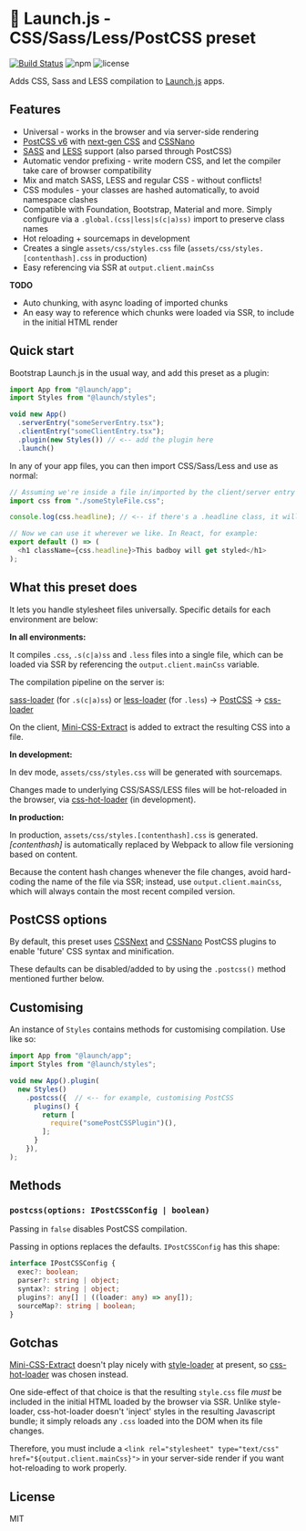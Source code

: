 # 🚀 Launch.js - CSS/Sass/Less/PostCSS preset

[![Build Status](https://travis-ci.org/launchjs/app.svg?branch=master)](https://travis-ci.org/launchjs/styles) ![npm](https://img.shields.io/npm/dt/@launch/styles.svg?style=flat-square) ![license](https://img.shields.io/github/license/launchjs/styles.svg?style=flat-square)

Adds CSS, Sass and LESS compilation to [Launch.js](https://github.com/launchjs/app) apps.

## Features

- Universal - works in the browser and via server-side rendering
- [PostCSS v6](http://postcss.org/) with [next-gen CSS](http://cssnext.io/) and [CSSNano](http://cssnano.co/)
- [SASS](http://sass-lang.com) and [LESS](http://lesscss.org/) support (also parsed through PostCSS)
- Automatic vendor prefixing - write modern CSS, and let the compiler take care of browser compatibility
- Mix and match SASS, LESS and regular CSS - without conflicts!
- CSS modules - your classes are hashed automatically, to avoid namespace clashes
- Compatible with Foundation, Bootstrap, Material and more. Simply configure via a `.global.(css|less|s(c|a)ss)` import to preserve class names
- Hot reloading + sourcemaps in development
- Creates a single `assets/css/styles.css` file (`assets/css/styles.[contenthash].css` in production)
- Easy referencing via SSR at `output.client.mainCss`

**TODO**

* Auto chunking, with async loading of imported chunks
* An easy way to reference which chunks were loaded via SSR, to include in the initial HTML render

## Quick start

Bootstrap Launch.js in the usual way, and add this preset as a plugin:

```ts
import App from "@launch/app";
import Styles from "@launch/styles";

void new App()
  .serverEntry("someServerEntry.tsx");
  .clientEntry("someClientEntry.tsx");
  .plugin(new Styles()) // <-- add the plugin here
  .launch()
```

In any of your app files, you can then import CSS/Sass/Less and use as normal:

```ts
// Assuming we're inside a file in/imported by the client/server entry
import css from "./someStyleFile.css";

console.log(css.headline); // <-- if there's a .headline class, it will show the localised class name

// Now we can use it wherever we like. In React, for example:
export default () => (
  <h1 className={css.headline}>This badboy will get styled</h1>
);
```

## What this preset does

It lets you handle stylesheet files universally. Specific details for each environment are below:

**In all environments:**

It compiles `.css`, `.s(c|a)ss` and `.less` files into a single file, which can be loaded via SSR by referencing the `output.client.mainCss` variable.

The compilation pipeline on the server is:

[sass-loader](https://github.com/webpack-contrib/sass-loader) (for `.s(c|a)ss`) or [less-loader](https://github.com/webpack-contrib/less-loader) (for `.less`) -> [PostCSS](http://postcss.org/) -> [css-loader](https://github.com/webpack-contrib/css-loader)

On the client, [Mini-CSS-Extract](https://github.com/webpack-contrib/mini-css-extract-plugin) is added to extract the resulting CSS into a file.

**In development:**

In dev mode, `assets/css/styles.css` will be generated with sourcemaps.

Changes made to underlying CSS/SASS/LESS files will be hot-reloaded in the browser, via [css-hot-loader](https://github.com/shepherdwind/css-hot-loader) (in development).

**In production:**

In production, `assets/css/styles.[contenthash].css` is generated. _[contenthash]_ is automatically replaced by Webpack to allow file versioning based on content.

Because the content hash changes whenever the file changes, avoid hard-coding the name of the file via SSR; instead, use `output.client.mainCss`, which will always contain the most recent compiled version.

## PostCSS options

By default, this preset uses [CSSNext](http://cssnext.io/) and [CSSNano](http://cssnano.co/) PostCSS plugins to enable 'future' CSS syntax and minification.

These defaults can be disabled/added to by using the `.postcss()` method mentioned further below.

## Customising

An instance of `Styles` contains methods for customising compilation. Use like so:

```ts
import App from "@launch/app";
import Styles from "@launch/styles";

void new App().plugin(
  new Styles()
    .postcss({  // <-- for example, customising PostCSS
      plugins() {
        return [
          require("somePostCSSPlugin")(),
        ];
      }
    }),
);
```

## Methods

### `postcss(options: IPostCSSConfig | boolean)`

Passing in `false` disables PostCSS compilation.

Passing in options replaces the defaults. `IPostCSSConfig` has this shape:

```ts
interface IPostCSSConfig {
  exec?: boolean;
  parser?: string | object;
  syntax?: string | object;
  plugins?: any[] | ((loader: any) => any[]);
  sourceMap?: string | boolean;
}
``` 

## Gotchas

[Mini-CSS-Extract](https://github.com/webpack-contrib/mini-css-extract-plugin) doesn't play nicely with [style-loader](https://github.com/webpack-contrib/style-loader) at present, so [css-hot-loader](https://github.com/shepherdwind/css-hot-loader) was chosen instead.

One side-effect of that choice is that the resulting `style.css` file _must_ be included in the initial HTML loaded by the browser via SSR. Unlike style-loader, css-hot-loader doesn't 'inject' styles in the resulting Javascript bundle; it simply reloads any `.css` loaded into the DOM when its file changes.

Therefore, you must include a `<link rel="stylesheet" type="text/css" href="${output.client.mainCss}">` in your server-side render if you want hot-reloading to work properly.

## License

MIT